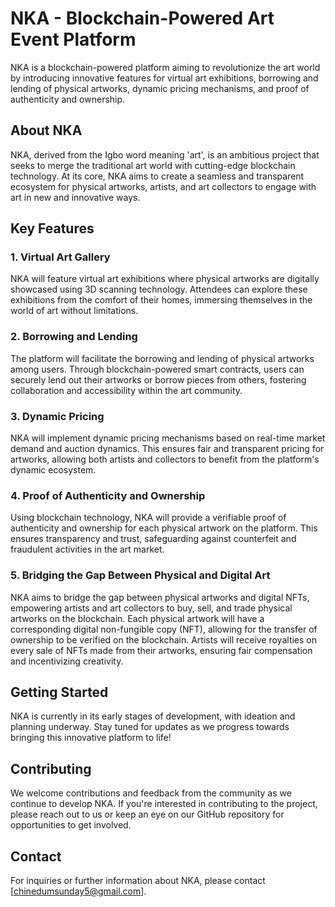 # NKA - Blockchain-Powered Art Event Platform

NKA is a blockchain-powered platform aiming to revolutionize the art world by introducing innovative features for virtual art exhibitions, borrowing and lending of physical artworks, dynamic pricing mechanisms, and proof of authenticity and ownership.

## About NKA

NKA, derived from the Igbo word meaning 'art', is an ambitious project that seeks to merge the traditional art world with cutting-edge blockchain technology. At its core, NKA aims to create a seamless and transparent ecosystem for physical artworks, artists, and art collectors to engage with art in new and innovative ways.

## Key Features

### 1. Virtual Art Gallery
NKA will feature virtual art exhibitions where physical artworks are digitally showcased using 3D scanning technology. Attendees can explore these exhibitions from the comfort of their homes, immersing themselves in the world of art without limitations.

### 2. Borrowing and Lending
The platform will facilitate the borrowing and lending of physical artworks among users. Through blockchain-powered smart contracts, users can securely lend out their artworks or borrow pieces from others, fostering collaboration and accessibility within the art community.

### 3. Dynamic Pricing
NKA will implement dynamic pricing mechanisms based on real-time market demand and auction dynamics. This ensures fair and transparent pricing for artworks, allowing both artists and collectors to benefit from the platform's dynamic ecosystem.

### 4. Proof of Authenticity and Ownership
Using blockchain technology, NKA will provide a verifiable proof of authenticity and ownership for each physical artwork on the platform. This ensures transparency and trust, safeguarding against counterfeit and fraudulent activities in the art market.

### 5. Bridging the Gap Between Physical and Digital Art
NKA aims to bridge the gap between physical artworks and digital NFTs, empowering artists and art collectors to buy, sell, and trade physical artworks on the blockchain. Each physical artwork will have a corresponding digital non-fungible copy (NFT), allowing for the transfer of ownership to be verified on the blockchain. Artists will receive royalties on every sale of NFTs made from their artworks, ensuring fair compensation and incentivizing creativity.

## Getting Started

NKA is currently in its early stages of development, with ideation and planning underway. Stay tuned for updates as we progress towards bringing this innovative platform to life!

## Contributing

We welcome contributions and feedback from the community as we continue to develop NKA. If you're interested in contributing to the project, please reach out to us or keep an eye on our GitHub repository for opportunities to get involved.

## Contact

For inquiries or further information about NKA, please contact [chinedumsunday5@gmail.com].
